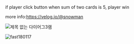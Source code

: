 if player click button when sum of two cards is 5, player win

more info:https://velog.io/@snowman

![제목 없는 다이어그3램](https://user-images.githubusercontent.com/72291472/127739054-61ec973f-778a-4a7d-a527-6204df13faff.jpg)

![fast180117](https://user-images.githubusercontent.com/72291472/127738716-6b4f696d-9dd1-4746-9d37-0383212863ec.gif)
